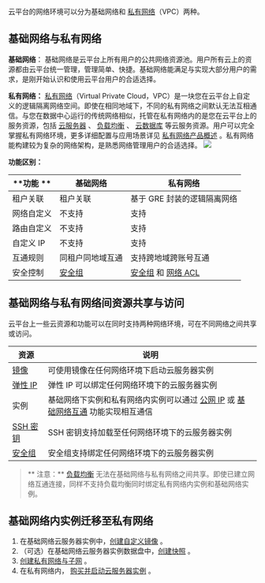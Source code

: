 云平台的网络环境可以分为基础网络和 [私有网络](https://tce.fsphere.cn/product/vpc?idx=2)（VPC）两种。

## 基础网络与私有网络
**基础网络**：
基础网络是云平台上所有用户的公共网络资源池。用户所有云上的资源都由云平台统一管理，管理简单、快捷。基础网络能满足与实现大部分用户的需求，是刚开始认识和使用云平台用户的合适选择。

**私有网络：**
 [私有网络](/doc/product/215)（Virtual Private Cloud，VPC）是一块您在云平台上自定义的逻辑隔离网络空间。即使在相同地域下，不同的私有网络之间默认无法互相通信。与您在数据中心运行的传统网络相似，托管在私有网络内的是您在云平台上的服务资源，包括 [云服务器](/doc/product/213/495) 、 [负载均衡](/doc/product/214/524) 、 [云数据库](/doc/product/236) 等云服务资源。用户可以完全掌握私有网络环境，更多详细配置与应用场景详见 [私有网络产品概述](/doc/product/215/535) 。私有网络能构建较为复杂的网络架构，是熟悉网络管理用户的合适选择。
![](http://imgcache.tce.fsphere.cn/image/mccdn.qcloud.com/static/img/f1c113751199560fb87bc002b4bf0207/image.png)

**功能区别：**			

| **功能 **| **基础网络**| **私有网络** |
|---------|---------|---------|
| 租户关联 | 租户关联| 基于 GRE 封装的逻辑隔离网络 |
| 网络自定义 | 不支持| 支持|
| 路由自定义 | 不支持| 支持 |
| 自定义 IP | 不支持| 支持 |
| 互通规则 |同租户同地域互通| 支持跨地域跨账号互通 |
| 安全控制　| [安全组](/doc/product/213/5221)| [安全组](/doc/product/213/5221) 和 [网络 ACL](/doc/product/215/5132) |

## 基础网络与私有网络间资源共享与访问

云平台上一些云资源和功能可以在同时支持两种网络环境，可在不同网络之间共享或访问。

|**资源**|**说明**|
|--|--|
|[镜像](/doc/product/213/4940)|可使用镜像在任何网络环境下启动云服务器实例|
|[弹性 IP](/doc/product/213/5733)|弹性 IP 可以绑定任何网络环境下的云服务器实例|
|实例|基础网络下实例和私有网络内实例可以通过 [公网 IP](/doc/product/213/5224) 或 [基础网络互通](/doc/product/215/5002) 功能实现相互通信|
|[SSH 密钥](/doc/product/213/6092)|SSH 密钥支持加载至任何网络环境下的云服务器实例|
|[安全组](/doc/product/213/5221)|安全组支持绑定任何网络环境下的云服务器实例|

>** 注意：**
>[负载均衡](/doc/product/214) 无法在基础网络与私有网络之间共享。即使已建立网络互通连接，同样不支持负载均衡同时绑定私有网络内实例和基础网络实例。

## 基础网络内实例迁移至私有网络
 1. 在基础网络云服务器实例中，[创建自定义镜像](/doc/product/213/4942) 。
 2. （可选）在基础网络云服务器实例数据盘中，[创建快照](/doc/product/362/5755) 。
 3. [创建私有网络与子网](/doc/product/215/4927#.E5.88.9B.E5.BB.BA.E7.A7.81.E6.9C.89.E7.BD.91.E7.BB.9C.E3.80.81.E5.88.9D.E5.A7.8B.E5.8C.96.E5.AD.90.E7.BD.91.E5.92.8C.E8.B7.AF.E7.94.B1.E8.A1.A8) 。
 4. 在私有网络内， [购买并启动云服务器实例](/doc/product/213/4855) 。
